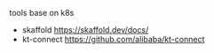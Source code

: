 tools base on k8s
- skaffold https://skaffold.dev/docs/
- kt-connect https://github.com/alibaba/kt-connect

